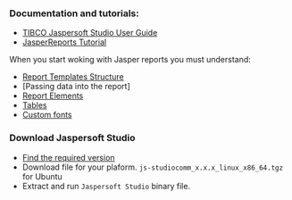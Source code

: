 
### Documentation and tutorials:

* [TIBCO Jaspersoft Studio User Guide](https://community.jaspersoft.com/documentation/v600-v601/tibco-jaspersoft-studio-user-guide)
* [JasperReports Tutorial](https://www.tutorialspoint.com/jasper_reports/index.htm)

When you start woking with Jasper reports you must understand:
* [Report Templates Structure](docs/Report_Templates.md)
* [Passing data into the report]
* [Report Elements](docs/Report_Elements.md)
* [Tables](docs/Tables.md)
* [Custom fonts](docs/Custom_font.md)

### Download Jaspersoft Studio

* [Find the required version](https://sourceforge.net/projects/jasperstudio/files/)
* Download file for your plaform. `js-studiocomm_x.x.x_linux_x86_64.tgz` for Ubuntu
* Extract and run `Jaspersoft Studio` binary file.